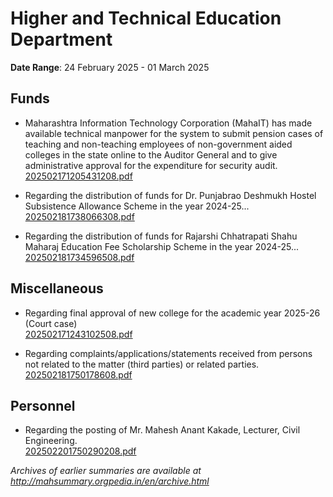# Higher and Technical Education Department

**Date Range**: 24 February 2025 - 01 March 2025


## Funds
- Maharashtra Information Technology Corporation (MahaIT) has made available technical manpower for the system to submit pension cases of teaching and non-teaching employees of non-government aided colleges in the state online to the Auditor General and to give administrative approval for the expenditure for security audit.\
  [202502171205431208.pdf](https://gr.maharashtra.gov.in/Site/Upload/Government%20Resolutions/English/202502171205431208.pdf)

- Regarding the distribution of funds for Dr. Punjabrao Deshmukh Hostel Subsistence Allowance Scheme in the year 2024-25...\
  [202502181738066308.pdf](https://gr.maharashtra.gov.in/Site/Upload/Government%20Resolutions/English/202502181738066308.pdf)

- Regarding the distribution of funds for Rajarshi Chhatrapati Shahu Maharaj Education Fee Scholarship Scheme in the year 2024-25...\
  [202502181734596508.pdf](https://gr.maharashtra.gov.in/Site/Upload/Government%20Resolutions/English/202502181734596508.pdf)

## Miscellaneous
- Regarding final approval of new college for the academic year 2025-26 (Court case)\
  [202502171243102508.pdf](https://gr.maharashtra.gov.in/Site/Upload/Government%20Resolutions/English/202502171243102508.pdf)

- Regarding complaints/applications/statements received from persons not related to the matter (third parties) or related parties.\
  [202502181750178608.pdf](https://gr.maharashtra.gov.in/Site/Upload/Government%20Resolutions/English/202502181750178608.pdf)

## Personnel
- Regarding the posting of Mr. Mahesh Anant Kakade, Lecturer, Civil Engineering.\
  [202502201750290208.pdf](https://gr.maharashtra.gov.in/Site/Upload/Government%20Resolutions/English/202502201750290208.pdf)


*Archives of earlier summaries are available at http://mahsummary.orgpedia.in/en/archive.html*